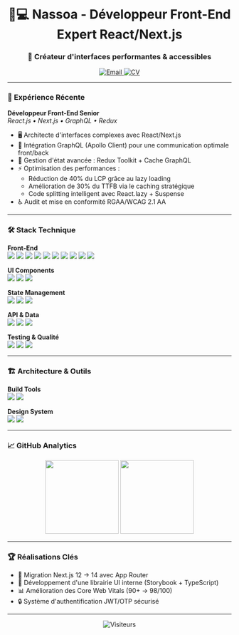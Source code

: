 <h1 align="center">👨💻 Nassoa - Développeur Front-End Expert React/Next.js</h1>
<h3 align="center">🚀 Créateur d'interfaces performantes & accessibles</h3>

<p align="center">
  <a href="mailto:nasoavina.m@gmail.com">
    <img src="https://img.shields.io/badge/Gmail-EA4335?style=for-the-badge&logo=gmail&logoColor=white" alt="Email">
  </a>
  <a href="https://github.com/nassoa/nassoa/blob/master/resume/Nasoavina-CV.pdf" target="_blank">
    <img src="https://img.shields.io/badge/CV-4285F4?style=for-the-badge&logo=adobe-acrobat-reader&logoColor=white" alt="CV">
  </a>
</p>

---

### 💼 Expérience Récente

**Développeur Front-End Senior**  
_React.js • Next.js • GraphQL • Redux_

- 🖥 Architecte d'interfaces complexes avec React/Next.js
- 🔗 Intégration GraphQL (Apollo Client) pour une communication optimale front/back
- 🧮 Gestion d'état avancée : Redux Toolkit + Cache GraphQL
- ⚡ Optimisation des performances :
  - Réduction de 40% du LCP grâce au lazy loading
  - Amélioration de 30% du TTFB via le caching stratégique
  - Code splitting intelligent avec React.lazy + Suspense
- ♿ Audit et mise en conformité RGAA/WCAG 2.1 AA

---

### 🛠 Stack Technique

**Front-End**  
<img src="https://img.shields.io/badge/HTML5-E34F26?style=flat&logo=html5&logoColor=white"/>
<img src="https://img.shields.io/badge/Sass-CC6699?style=flat&logo=sass&logoColor=white"/>
<img src="https://img.shields.io/badge/JavaScript-F7DF1E?style=flat&logo=javascript&logoColor=black"/>
<img src="https://img.shields.io/badge/React-61DAFB?style=flat&logo=react&logoColor=black"/>
<img src="https://img.shields.io/badge/Next.js-000000?style=flat&logo=nextdotjs&logoColor=white"/>
<img src="https://img.shields.io/badge/TypeScript-3178C6?style=flat&logo=typescript&logoColor=white"/>
<img src="https://img.shields.io/badge/Tailwind_CSS-06B6D4?style=flat&logo=tailwind-css&logoColor=white"/>
<img src="https://img.shields.io/badge/Gatsby.js-663399?style=flat&logo=gatsby&logoColor=white"/>
<img src="https://img.shields.io/badge/Jest-C21325?style=flat&logo=jest&logoColor=white"/>
<img src="https://img.shields.io/badge/Webpack-8DD6F9?style=flat&logo=webpack&logoColor=black"/>

**UI Components**  
<img src="https://img.shields.io/badge/Radix_UI-161618?style=flat&logo=radix-ui&logoColor=white"/>
<img src="https://img.shields.io/badge/Shadcn/ui-0F172A?style=flat&logo=tailwindcss&logoColor=38BDF8"/>
<img src="https://img.shields.io/badge/Tailwind_CSS-06B6D4?style=flat&logo=tailwind-css&logoColor=white"/>

**State Management**  
<img src="https://img.shields.io/badge/Redux-764ABC?style=flat&logo=redux&logoColor=white"/>
<img src="https://img.shields.io/badge/Zustand-764ABC?style=flat&logo=zustand&logoColor=white"/>
<img src="https://img.shields.io/badge/React_Query-FF4154?style=flat&logo=react-query&logoColor=white"/>

**API & Data**  
<img src="https://img.shields.io/badge/GraphQL-E10098?style=flat&logo=graphql&logoColor=white"/>
<img src="https://img.shields.io/badge/Apollo_Client-311C87?style=flat&logo=apollographql&logoColor=white"/>
<img src="https://img.shields.io/badge/REST-FF6F61?style=flat&logo=json&logoColor=white"/>

**Testing & Qualité**  
<img src="https://img.shields.io/badge/Playwright-2EAD33?style=flat&logo=playwright&logoColor=white"/>
<img src="https://img.shields.io/badge/Jest-C21325?style=flat&logo=jest&logoColor=white"/>
<img src="https://img.shields.io/badge/Lighthouse-F44B21?style=flat&logo=lighthouse&logoColor=white"/>

---

### 🏗 Architecture & Outils

**Build Tools**  
<img src="https://img.shields.io/badge/Turborepo-EF4444?style=flat&logo=turborepo&logoColor=white"/>
<img src="https://img.shields.io/badge/Vite-646CFF?style=flat&logo=vite&logoColor=white"/>

**Design System**  
<img src="https://img.shields.io/badge/Storybook-FF4785?style=flat&logo=storybook&logoColor=white"/>
<img src="https://img.shields.io/badge/Figma-F24E1E?style=flat&logo=figma&logoColor=white"/>

---

### 📈 GitHub Analytics

<div align="center">
  <img height="165" src="https://github-readme-stats.vercel.app/api?username=nassoa&show_icons=true&theme=radical&hide=stars,prs"/>
  <img height="165" src="https://github-readme-stats.vercel.app/api/top-langs/?username=nassoa&layout=compact&theme=radical"/>
</div>

---

### 🏆 Réalisations Clés

- 🚀 Migration Next.js 12 → 14 avec App Router
- 🧩 Développement d'une librairie UI interne (Storybook + TypeScript)
- 📊 Amélioration des Core Web Vitals (90+ → 98/100)
- 🔒 Système d'authentification JWT/OTP sécurisé

---

<p align="center">
  <img src="https://visitor-badge.glitch.me/badge?page_id=nassoa.nassoa" alt="Visiteurs"/>
</p>
